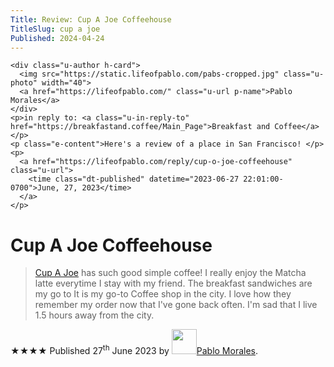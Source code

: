 ```yaml
---
Title: Review: Cup A Joe Coffeehouse
TitleSlug: cup a joe
Published: 2024-04-24
---
```

 <div class="h-entry">

    <div class="u-author h-card">
      <img src="https://static.lifeofpablo.com/pabs-cropped.jpg" class="u-photo" width="40">
      <a href="https://lifeofpablo.com/" class="u-url p-name">Pablo Morales</a>
    </div>
    <p>in reply to: <a class="u-in-reply-to" href="https://breakfastand.coffee/Main_Page">Breakfast and Coffee</a></p>
    <p class="e-content">Here's a review of a place in San Francisco! </p>
    <p>
      <a href="https://lifeofpablo.com/reply/cup-o-joe-coffeehouse" class="u-url">
        <time class="dt-published" datetime="2023-06-27 22:01:00-0700">June, 27, 2023</time>
      </a>
    </p>
</div>

<div class="h-review">
  <h1 class="p-name">Cup A Joe Coffeehouse</h1>
  
  <blockquote>
    <a class="p-item h-item" href="https://goo.gl/maps/URXLvVStJQV35n9R8">Cup A Joe</a> has such good simple coffee! I really enjoy the Matcha latte everytime I stay with my friend. The breakfast sandwiches are my go to It is my go-to Coffee shop in the city. I love how they remember my order now that I've gone back often. I'm sad that I live 1.5 hours away from the city. 
  </blockquote>
  
  <p>
    <data class="p-rating" value="4">★★★★</data>
    Published <time class="dt-published" datetime="2023-06-27 10:20:00">27<sup>th</sup> June 2023</time>
    by <img src="https://f005.backblazeb2.com/file/lifeofpablo/pabs-cropped.jpg" class="u-photo" width="40"><a class="p-author h-card" href="https://lifeofpablo.com">Pablo Morales</a>.
  </p>
  

</div>
</div>

